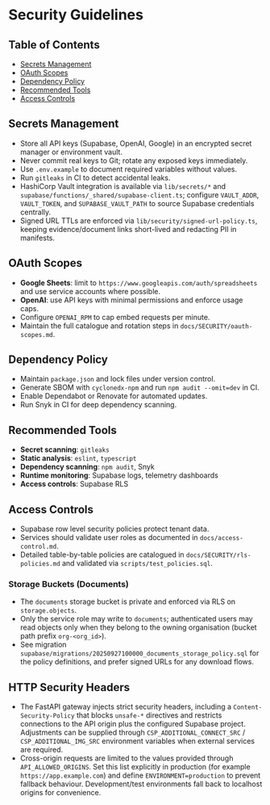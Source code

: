 # Security Guidelines

## Table of Contents
- [Secrets Management](#secrets-management)
- [OAuth Scopes](#oauth-scopes)
- [Dependency Policy](#dependency-policy)
- [Recommended Tools](#recommended-tools)
- [Access Controls](#access-controls)

## Secrets Management
- Store all API keys (Supabase, OpenAI, Google) in an encrypted secret manager or environment vault.
- Never commit real keys to Git; rotate any exposed keys immediately.
- Use `.env.example` to document required variables without values.
- Run `gitleaks` in CI to detect accidental leaks.
- HashiCorp Vault integration is available via `lib/secrets/*` and `supabase/functions/_shared/supabase-client.ts`; configure `VAULT_ADDR`, `VAULT_TOKEN`, and `SUPABASE_VAULT_PATH` to source Supabase credentials centrally.
- Signed URL TTLs are enforced via `lib/security/signed-url-policy.ts`, keeping evidence/document links short-lived and redacting PII in manifests.

## OAuth Scopes
- **Google Sheets**: limit to `https://www.googleapis.com/auth/spreadsheets` and use service accounts where possible.
- **OpenAI**: use API keys with minimal permissions and enforce usage caps.
- Configure `OPENAI_RPM` to cap embed requests per minute.
- Maintain the full catalogue and rotation steps in `docs/SECURITY/oauth-scopes.md`.

## Dependency Policy
- Maintain `package.json` and lock files under version control.
- Generate SBOM with `cyclonedx-npm` and run `npm audit --omit=dev` in CI.
- Enable Dependabot or Renovate for automated updates.
- Run Snyk in CI for deep dependency scanning.

## Recommended Tools
- **Secret scanning**: `gitleaks`
- **Static analysis**: `eslint`, `typescript`
- **Dependency scanning**: `npm audit`, Snyk
- **Runtime monitoring**: Supabase logs, telemetry dashboards
- **Access controls**: Supabase RLS

## Access Controls
- Supabase row level security policies protect tenant data.
- Services should validate user roles as documented in `docs/access-control.md`.
- Detailed table-by-table policies are catalogued in `docs/SECURITY/rls-policies.md` and
  validated via `scripts/test_policies.sql`.

### Storage Buckets (Documents)
- The `documents` storage bucket is private and enforced via RLS on `storage.objects`.
- Only the service role may write to `documents`; authenticated users may read objects
  only when they belong to the owning organisation (bucket path prefix `org-<org_id>`).
- See migration `supabase/migrations/20250927100000_documents_storage_policy.sql` for
  the policy definitions, and prefer signed URLs for any download flows.

## HTTP Security Headers
- The FastAPI gateway injects strict security headers, including a `Content-Security-Policy`
  that blocks `unsafe-*` directives and restricts connections to the API origin plus the
  configured Supabase project. Adjustments can be supplied through
  `CSP_ADDITIONAL_CONNECT_SRC` / `CSP_ADDITIONAL_IMG_SRC` environment variables when external
  services are required.
- Cross-origin requests are limited to the values provided through `API_ALLOWED_ORIGINS`.
  Set this list explicitly in production (for example `https://app.example.com`) and define
  `ENVIRONMENT=production` to prevent fallback behaviour. Development/test environments fall
  back to localhost origins for convenience.
